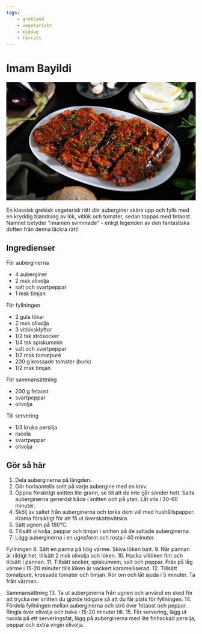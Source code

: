 ```yaml
---
tags:
    - grekland
    - vegetariskt
    - middag
    - förrätt
---
```

# Imam Bayildi

![image](./imam-bayildi.jpg)

En klassisk grekisk vegetarisk rätt där auberginer skärs upp och fylls med en kryddig blandning av lök, vitlök och tomater, sedan toppas med fetaost. Namnet betyder "imamen svimmade" - enligt legenden av den fantastiska doften från denna läckra rätt!

## Ingredienser

För auberginerna

- 4 auberginer
- 2 msk olivolja
- salt och svartpeppar
- 1 msk timjan

För fyllningen

- 2 gula lökar
- 2 msk olivolja
- 3 vitlöksklyftor
- 1/2 tsk strösocker
- 1/4 tsk spiskummin
- salt och svartpeppar
- 1/2 msk tomatpuré
- 200 g krossade tomater (burk)
- 1/2 msk timjan

För sammansättning

- 200 g fetaost
- svartpeppar
- olivolja

Till servering

- 1/3 kruka persilja
- rucola
- svartpeppar
- olivolja

## Gör så här

1. Dela auberginerna på längden.
2. Gör horisontella snitt på varje aubergine med en kniv.
3. Öppna försiktigt snitten lite grann, se till att de inte går sönder helt. Salta auberginerna generöst både i snitten och på ytan. Låt vila i 30-60 minuter.
4. Skölj av saltet från auberginerna och torka dem väl med hushållspapper. Krama försiktigt för att få ut överskottsvätska.
5. Sätt ugnen på 180°C.
6. Tillsätt olivolja, peppar och timjan i snitten på de saltade auberginerna.
7. Lägg auberginerna i en ugnsform och rosta i 40 minuter.

Fyllningen
8. Sätt en panna på hög värme. Skiva löken tunt.
9. När pannan är riktigt het, tillsätt 2 msk olivolja och löken.
10. Hacka vitlöken fint och tillsätt i pannan.
11. Tillsätt socker, spiskummin, salt och peppar. Fräs på låg värme i 15-20 minuter tills löken är vackert karamelliserad.
12. Tillsätt tomatpuré, krossade tomater och timjan. Rör om och låt sjuda i 5 minuter. Ta från värmen.

Sammansättning
13. Ta ut auberginerna från ugnen och använd en sked för att trycka ner snitten du gjorde tidigare så att du får plats för fyllningen.
14. Fördela fyllningen mellan auberginerna och strö över fetaost och peppar. Ringla över olivolja och baka i 15-20 minuter till.
15. För servering, lägg ut rucola på ett serveringsfat, lägg på auberginerna med lite finhackad persilja, peppar och extra virgin olivolja.
